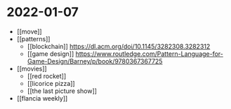 # 2022-01-07
- [[move]]
- [[patterns]]
  - [[blockchain]] https://dl.acm.org/doi/10.1145/3282308.3282312
  - [[game design]] https://www.routledge.com/Pattern-Language-for-Game-Design/Barney/p/book/9780367367725
- [[movies]]
  - [[red rocket]]
  - [[licorice pizza]]
  - [[the last picture show]]
- [[flancia weekly]]